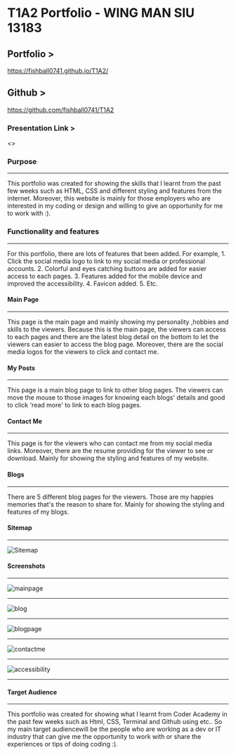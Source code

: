 # T1A2 Portfolio - WING MAN SIU  13183

## Portfolio >

<https://fishball0741.github.io/T1A2/>

## Github >

<https://github.com/fishball0741/T1A2>

### Presentation Link >
<!-- http -->
<>

### Purpose

---
This portfolio was created for showing the skills that I learnt from the past few weeks such as HTML, CSS and different styling and features from the internet. Moreover, this website is mainly for those employers who are interested in my coding or design and willing to give an opportunity for me to work with :).

### Functionality and features

---
For this portfolio, there are lots of features that been added. For example, 1. Click the social media logo to link to my social media or professional accounts. 2. Colorful and eyes catching buttons are added for easier access to each pages. 3. Features added for the mobile device and improved the accessibility. 4. Favicon added. 5. Etc.

#### Main Page

---
This page is the main page and mainly showing my personality ,hobbies and skills to the viewers. Because this is the main page, the viewers can access to each pages and there are the latest blog detail on the bottom to let the viewers can easier to access the blog page. Moreover, there are the social media logos for the viewers to click and contact me.

#### My Posts

---
This page is a main blog page to link to other blog pages. The viewers can move the mouse to those images for knowing each blogs' details and good to click 'read more' to link to each blog pages.

#### Contact Me

---
This page is for the viewers who can contact me from my social media links. Moreover, there are the resume providing for the viewer to see or download. Mainly for showing the styling and features of my website.

#### Blogs

---
There are 5 different blog pages for the viewers. Those are my happies memories that's the reason to share for. Mainly for showing the styling and features of my blogs.

#### Sitemap

---
![Sitemap](./Screenshots/sitemap1.png)

#### Screenshots

---

![mainpage](./Screenshots/finalmain.png)

---

![blog](./Screenshots/blog.png)

---

![blogpage](./Screenshots/post.png)

---

![contactme](./Screenshots/contactme.png)

---

![accessibility](./Screenshots/accessibility.png)

---

#### Target Audience

---
This portfolio was created for showing what I learnt from Coder Academy in the past few weeks such as Html, CSS, Terminal and Github using etc.. So my main target audiencewill be the people who are working as a dev or IT industry that can give me the opportunity to work with or share the experiences or tips of doing coding :).
